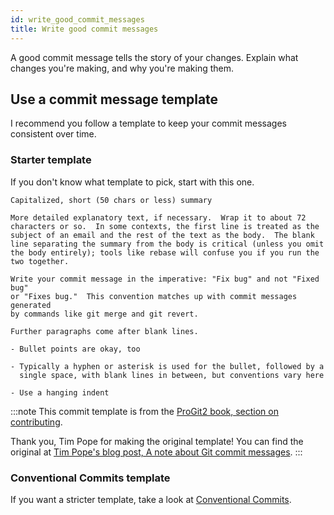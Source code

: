 ```yaml
---
id: write_good_commit_messages
title: Write good commit messages
---
```


A good commit message tells the story of your changes.
Explain what changes you're making, and why you're making them.

## Use a commit message template

I recommend you follow a template to keep your commit messages consistent over time.

### Starter template

If you don't know what template to pick, start with this one.

```text title="Tim Pope's commit message template, lightly edited"
Capitalized, short (50 chars or less) summary

More detailed explanatory text, if necessary.  Wrap it to about 72
characters or so.  In some contexts, the first line is treated as the
subject of an email and the rest of the text as the body.  The blank
line separating the summary from the body is critical (unless you omit
the body entirely); tools like rebase will confuse you if you run the
two together.

Write your commit message in the imperative: "Fix bug" and not "Fixed bug"
or "Fixes bug."  This convention matches up with commit messages generated
by commands like git merge and git revert.

Further paragraphs come after blank lines.

- Bullet points are okay, too

- Typically a hyphen or asterisk is used for the bullet, followed by a
  single space, with blank lines in between, but conventions vary here

- Use a hanging indent
```

:::note
This commit template is from the [ProGit2 book, section on contributing](https://github.com/progit/progit2/blob/master/book/05-distributed-git/sections/contributing.asc).

Thank you, Tim Pope for making the original template!
You can find the original at [Tim Pope's blog post, A note about Git commit messages](https://tbaggery.com/2008/04/19/a-note-about-git-commit-messages.html).
:::

### Conventional Commits template

If you want a stricter template, take a look at [Conventional Commits](https://www.conventionalcommits.org/).
